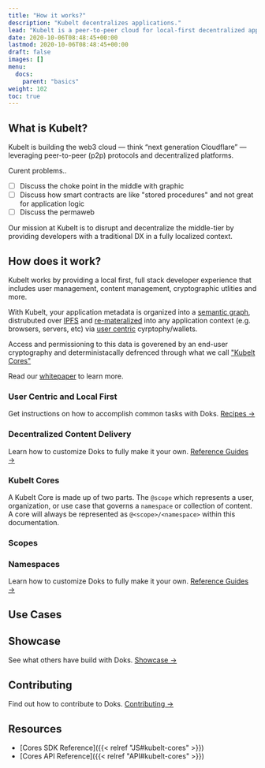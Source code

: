 ```yaml
---
title: "How it works?"
description: "Kubelt decentralizes applications."
lead: "Kubelt is a peer-to-peer cloud for local-first decentralized applications."
date: 2020-10-06T08:48:45+00:00
lastmod: 2020-10-06T08:48:45+00:00
draft: false
images: []
menu:
  docs:
    parent: "basics"
weight: 102
toc: true
---
```


## What is Kubelt?

Kubelt is building the web3 cloud — think “next generation Cloudflare” — leveraging peer-to-peer (p2p) protocols and decentralized platforms.

Curent problems..

- [ ] Discuss the choke point in the middle with graphic
- [ ] Discuss how smart contracts are like "stored procedures" and not great for application logic
- [ ] Discuss the permaweb

Our mission at Kubelt is to disrupt and decentralize the middle-tier by providing developers with a traditional DX in a fully localized context.

## How does it work?

Kubelt works by providing a local first, full stack developer experience that includes user management, content management, cryptographic utlities and more.

With Kubelt, your application metadata is organized into a [semantic graph](https://en.wikipedia.org/wiki/Abstract_semantic_graph), distrubuted over [IPFS](https://ipfs.io) and [re-materalized](#decentralized-cdn) into any application context (e.g. browsers, servers, etc) via [user centric](#user-centric) cyrptophy/wallets.

Access and permissioning to this data is goverened by an end-user cryptography and deterministacally defrenced through what we call ["Kubelt Cores"](#cores)

Read our [whitepaper](http://ipfs.io/ipfs/QmNfXy5uCQjEWabnAsvJJPGkKNc6wSZu9M9w2cNxQ8WTo8) to learn more.

### User Centric and Local First

Get instructions on how to accomplish common tasks with Doks. [Recipes →](https://getdoks.org/docs/recipes/project-configuration/)

### Decentralized Content Delivery

Learn how to customize Doks to fully make it your own. [Reference Guides →](https://getdoks.org/docs/reference-guides/security/)

### Kubelt Cores

A Kubelt Core is made up of two parts. The `@scope` which represents a user, organization, or use case that governs a `namespace` or collection of content. A core will always be represented as `@<scope>/<namespace>` within this documentation.

### Scopes

### Namespaces

<!--![kubelt cores](https://ipfs.io/ipfs/QmTwwzAE4rbuYsWK2bjBxVmuJVTTHEuetVDCBHiuhLzgAH?filename=kubeltcores.png)-->

Learn how to customize Doks to fully make it your own. [Reference Guides →](https://getdoks.org/docs/reference-guides/security/)

## Use Cases

## Showcase

See what others have build with Doks. [Showcase →](https://getdoks.org/showcase/electric-blocks/)

## Contributing

Find out how to contribute to Doks. [Contributing →](https://getdoks.org/docs/contributing/how-to-contribute/)

## Resources

- [Cores SDK Reference]({{< relref "JS#kubelt-cores" >}})
- [Cores API Reference]({{< relref "API#kubelt-cores" >}})
